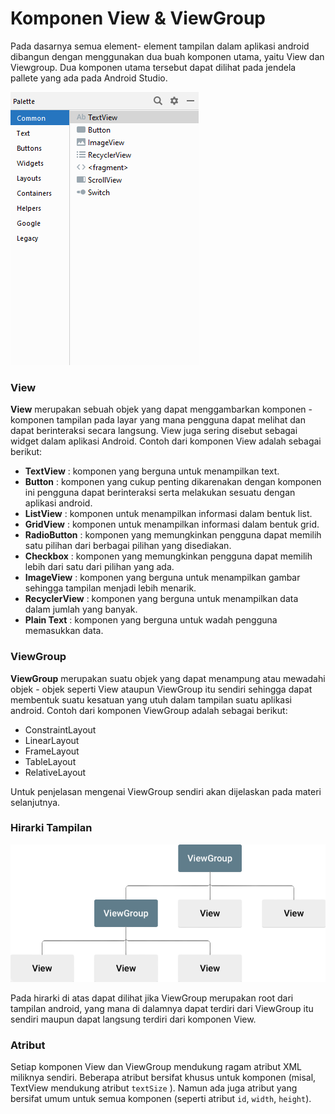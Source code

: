 # Komponen View & ViewGroup



Pada dasarnya semua element- element tampilan dalam aplikasi android dibangun dengan menggunakan dua buah komponen utama, yaitu View dan Viewgroup. Dua komponen utama tersebut dapat dilihat pada jendela pallete yang ada pada Android Studio.

![Pallete pada Android Studio](../.gitbook/assets/common.png)

### View

**View** merupakan sebuah objek yang dapat menggambarkan komponen - komponen tampilan pada layar yang mana pengguna dapat melihat dan dapat berinteraksi secara langsung. View juga sering disebut sebagai widget dalam aplikasi Android. Contoh dari komponen View adalah sebagai berikut:

* **TextView** : komponen yang berguna untuk menampilkan text.
* **Button** : komponen yang cukup penting dikarenakan dengan komponen ini pengguna dapat berinteraksi serta melakukan sesuatu dengan aplikasi android.
* **ListView** : komponen untuk menampilkan informasi dalam bentuk list.
* **GridView** : komponen untuk menampilkan informasi dalam bentuk grid.
* **RadioButton** : komponen yang memungkinkan pengguna dapat memilih satu pilihan dari berbagai pilihan yang disediakan.
* **Checkbox** : komponen yang memungkinkan pengguna dapat memilih lebih dari satu dari pilihan yang ada.
* **ImageView** : komponen yang berguna untuk menampilkan gambar sehingga tampilan menjadi lebih menarik.
* **RecyclerView** : komponen yang berguna untuk menampilkan data dalam jumlah yang banyak.
* **Plain Text** : komponen yang berguna untuk wadah pengguna memasukkan data.

### ViewGroup

**ViewGroup** merupakan suatu objek yang dapat menampung atau mewadahi objek - objek seperti View ataupun ViewGroup itu sendiri sehingga dapat membentuk suatu kesatuan yang utuh dalam tampilan suatu aplikasi android. Contoh dari komponen ViewGroup adalah sebagai berikut:

* ConstraintLayout
* LinearLayout
* FrameLayout
* TableLayout
* RelativeLayout

Untuk penjelasan mengenai ViewGroup sendiri akan dijelaskan pada materi selanjutnya.

### Hirarki Tampilan

![Hirarki Tampilan](../.gitbook/assets/hirarki.png)

Pada hirarki di atas dapat dilihat jika ViewGroup merupakan root dari tampilan android, yang mana di dalamnya dapat terdiri dari ViewGroup itu sendiri maupun dapat langsung terdiri dari komponen View.

### Atribut

Setiap komponen View dan ViewGroup mendukung ragam atribut XML miliknya sendiri. Beberapa atribut bersifat khusus untuk komponen \(misal, TextView mendukung atribut `textSize` \). Namun ada juga atribut yang bersifat umum untuk semua komponen \(seperti atribut `id`, `width`, `height`\). 



